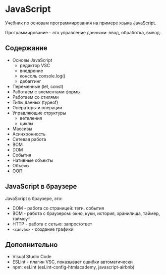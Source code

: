 # JavaScript
Учебник по основам программирования на примере языка JavaScript.

Программирование - это управление данными: ввод, обработка, вывод.

## Содержание
- Основы JavaScript
    - редактор VSC
    - внедрение
    - консоль console.log()
    - дебаггинг
- Переменные (let, const)
- Работаем с элементами формы
- Работаем со стилями
- Типы данных (typeof)
- Операторы и операции
- Управляющие структуры
    - ветвления
    - циклы
- Массивы
- Асинхронность
- Сетевая работа
- BOM
- DOM
- События
- Нативные объекты
- Объекы
- ООП

## JavaScript в браузере
JavaScript в браузере, это:
- DOM - работа со страницей: теги, события
- BOM - работа с браузером: окно, куки, история, хранилища, таймер, таймоут
- HTTP - работа с сетью: запрос/ответ
- `<canvas>` - создание графики

## Дополнительно
- Visual Studio Code
- ESLint - плагин VSC, показывает ошибки автоматически
- npm: esLint (esLint-config-htmlacademy, javascript-airbnb)
